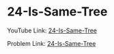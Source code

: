# 24-Is-Same-Tree

YouTube Link: [24-Is-Same-Tree](https://youtu.be/xK-riWeo0mc)

Problem Link: [24-Is-Same-Tree](https://leetcode.com/problems/same-tree/)

